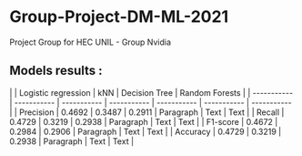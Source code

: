 # Group-Project-DM-ML-2021
Project Group for HEC UNIL - Group Nvidia


## Models results :

|             | Logistic regression |  	kNN |	Decision Tree  | Random Forests |
| ----------- | ----------- | ----------- | ----------- | -----------   | ----------- | ----------- |
| Precision 	 | 0.4692      | 0.3487      | 0.2911       | Paragraph   | Text        | Text |
| Recall   | 0.4729        | 0.3219   | 0.2938        | Paragraph   | Text        | Text |
| F1-score    | 0.4672        | 0.2984   | 0.2906        | Paragraph   | Text        | Text | 
| Accuracy   | 0.4729        | 0.3219   | 0.2938        | Paragraph   | Text        | Text |

 					
					
